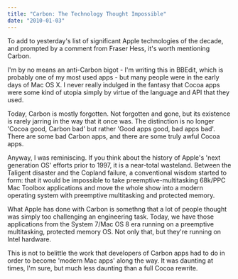 ```yaml
---
title: "Carbon: The Technology Thought Impossible"
date: "2010-01-03"
---
```


To add to yesterday's list of significant Apple technologies of the decade, and prompted by a comment from Fraser Hess, it's worth mentioning Carbon.

I'm by no means an anti-Carbon bigot - I'm writing this in BBEdit, which is probably one of my most used apps - but many people were in the early days of Mac OS X. I never really indulged in the fantasy that Cocoa apps were some kind of utopia simply by virtue of the language and API that they used.

Today, Carbon is mostly forgotten. Not forgotten and gone, but its existence is rarely jarring in the way that it once was. The distinction is no longer 'Cocoa good, Carbon bad' but rather 'Good apps good, bad apps bad'. There are some bad Carbon apps, and there are some truly awful Cocoa apps.

Anyway, I was reminiscing. If you think about the history of Apple's 'next generation OS' efforts prior to 1997, it is a near-total wasteland. Between the Taligent disaster and the Copland failure, a conventional wisdom started to form: that it would be impossible to take preemptive-multitasking 68k/PPC Mac Toolbox applications and move the whole show into a modern operating system with preemptive multitasking and protected memory.

What Apple has done with Carbon is somethng that a lot of people thought was simply too challenging an engineering task. Today, we have those applications from the System 7/Mac OS 8 era running on a preemptive multitasking, protected memory OS. Not only that, but they're running on Intel hardware.

This is not to belittle the work that developers of Carbon apps had to do in order to become 'modern Mac apps' along the way. It was daunting at times, I'm sure, but much less daunting than a full Cocoa rewrite.
